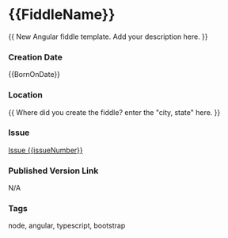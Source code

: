 {{FiddleName}}
======

{{ New Angular fiddle template.  Add your description here. }}


### Creation Date

{{BornOnDate}}


### Location

{{ Where did you create the fiddle? enter the "city, state" here. }}


### Issue

[Issue {{issueNumber}}](https://github.com/bradyhouse/house/issues/{{issueNumber}})




### Published Version Link

N/A


### Tags

node, angular, typescript, bootstrap
